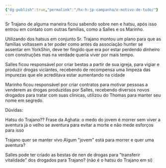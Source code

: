 ```yaml
---
{"dg-publish":true,"permalink":"/hx-h-jp-campanha/o-motivo-de-tudo/"}
---
```


Sr Trajano de alguma maneira ficou sabendo sobre nen e hatsu, após isso entrou em contato com outras famílias, como a Salles e os Marinho.

Utilizando dos hatsus em conjunto Sr. Trajano montou um plano para que as famílias voltassem a ter poder como antes da associação hunter se assentar em YorkShin, deve ter fingido que era por estar perdendo dinheiro com construções mas na verdade queria viver por mais tempo.

Salles ficou responsável por criar bestas a partir de sua igreja, para vigiar e produzir drogas viciantes, recebendo de recompensa uma limpeza das impurezas que ele acreditava estar aumentando na cidade

Marinho ficou responsável por criar contratos para motivar pessoas a venderem as drogas produzidas por Salles, recebendo diversos novos drogados para tratar com suas clinicas, utilizou do Thomas para manter seu nome em segredo.



Dúvidas:

Hatsu do Trajano??
Frase da Aghata: o medo do jovem é morrer sem viver a aventura já o velho se aventura para evitar a morte e não mede esforços para isso

Trajano quer se manter vivo
Algum "jovem" está para morrer e quer uma aventura?

Salles pode ter criado as bestas de nen de drogas para "transferir vitalidade" dos drogados para Trajano? (não é o hatsu do Trajano em si)

